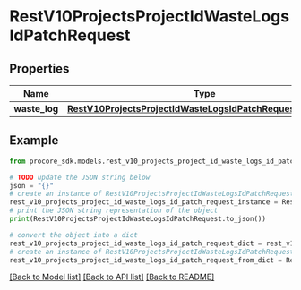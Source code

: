 # RestV10ProjectsProjectIdWasteLogsIdPatchRequest


## Properties

Name | Type | Description | Notes
------------ | ------------- | ------------- | -------------
**waste_log** | [**RestV10ProjectsProjectIdWasteLogsIdPatchRequestWasteLog**](RestV10ProjectsProjectIdWasteLogsIdPatchRequestWasteLog.md) |  | 

## Example

```python
from procore_sdk.models.rest_v10_projects_project_id_waste_logs_id_patch_request import RestV10ProjectsProjectIdWasteLogsIdPatchRequest

# TODO update the JSON string below
json = "{}"
# create an instance of RestV10ProjectsProjectIdWasteLogsIdPatchRequest from a JSON string
rest_v10_projects_project_id_waste_logs_id_patch_request_instance = RestV10ProjectsProjectIdWasteLogsIdPatchRequest.from_json(json)
# print the JSON string representation of the object
print(RestV10ProjectsProjectIdWasteLogsIdPatchRequest.to_json())

# convert the object into a dict
rest_v10_projects_project_id_waste_logs_id_patch_request_dict = rest_v10_projects_project_id_waste_logs_id_patch_request_instance.to_dict()
# create an instance of RestV10ProjectsProjectIdWasteLogsIdPatchRequest from a dict
rest_v10_projects_project_id_waste_logs_id_patch_request_from_dict = RestV10ProjectsProjectIdWasteLogsIdPatchRequest.from_dict(rest_v10_projects_project_id_waste_logs_id_patch_request_dict)
```
[[Back to Model list]](../README.md#documentation-for-models) [[Back to API list]](../README.md#documentation-for-api-endpoints) [[Back to README]](../README.md)


